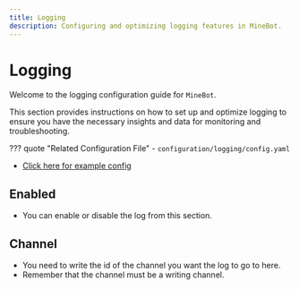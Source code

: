 ```yaml
---
title: Logging
description: Configuring and optimizing logging features in MineBot.
---
```


# Logging

Welcome to the logging configuration guide for `MineBot`. 

This section provides instructions on how to set up and optimize logging to ensure you have the necessary insights and data for monitoring and troubleshooting.

??? quote "Related Configuration File"
    - `configuration/logging/config.yaml`

- [Click here for example config](../../examples/configuration/logging.md)

## Enabled
- You can enable or disable the log from this section.

## Channel
- You need to write the id of the channel you want the log to go to here.
- Remember that the channel must be a writing channel.
